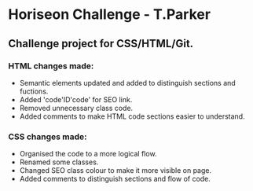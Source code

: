 # **Horiseon Challenge** - T.Parker

## Challenge project for CSS/HTML/Git.

### **HTML** changes made:

- Semantic elements updated and added to distinguish sections and fuctions.
- Added 'code'ID'code' for SEO link.
- Removed unnecessary class code. 
- Added comments to make HTML code sections easier to understand.

### **CSS** changes made:

- Organised the code to a more logical flow.
- Renamed some classes.
- Changed SEO class colour to make it more visible on page.
- Added comments to distinguish sections and flow of code.





